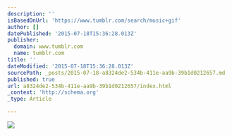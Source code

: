 ```yaml
---
description: ''
isBasedOnUrl: 'https://www.tumblr.com/search/music+gif'
author: []
datePublished: '2015-07-18T15:36:28.013Z'
publisher:
  domain: www.tumblr.com
  name: tumblr.com
title: ''
dateModified: '2015-07-18T15:36:28.013Z'
sourcePath: _posts/2015-07-18-a8324de2-534b-411e-aa9b-39b1d0212657.md
published: true
url: a8324de2-534b-411e-aa9b-39b1d0212657/index.html
_context: 'http://schema.org'
_type: Article

---
```

![](https://38.media.tumblr.com/f133869122ec520fa50d88812658f76b/tumblr_npsuoyyIiA1qzj44qo1_400.gif)
